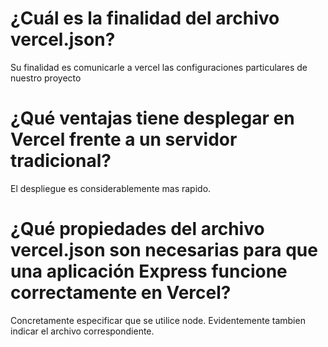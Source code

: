 
# ¿Cuál es la finalidad del archivo vercel.json?

Su finalidad es comunicarle a vercel las configuraciones particulares de nuestro proyecto

# ¿Qué ventajas tiene desplegar en Vercel frente a un servidor tradicional?

El despliegue es considerablemente mas rapido. 

# ¿Qué propiedades del archivo vercel.json son necesarias para que una aplicación Express funcione correctamente en Vercel?

Concretamente especificar que se utilice node. Evidentemente tambien indicar el archivo correspondiente. 